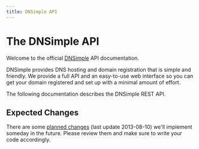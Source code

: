 ```yaml
---
title: DNSimple API
---
```


# The DNSimple API

Welcome to the official [DNSimple](https://dnsimple.com/) API documentation.

DNSimple provides DNS hosting and domain registration that is simple and friendly. We provide a full API and an easy-to-use web interface so you can get your domain registered and set up with a minimal amount of effort.

The following documentation describes the DNSimple REST API.


## Expected Changes

There are some [planned changes](/planned-changes/) (last update 2013-08-10) we'll implement someday in the future. Please review them and make sure to write your code accordingly.

